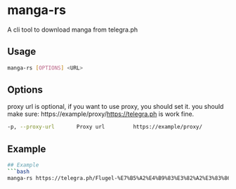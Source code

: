 # manga-rs

A cli tool to download manga from telegra.ph

## Usage

```bash
manga-rs [OPTIONS] <URL>
```

## Options

proxy url is optional, if you want to use proxy, you should set it.
you should make sure: https://example/proxy/https://telegra.ph is work fine.

```bash
-p, --proxy-url       Proxy url         https://example/proxy/
```

## Example

```bash
## Example
```bash
manga-rs https://telegra.ph/Flugel-%E7%B5%A2%E4%B9%83%E3%82%A2%E3%83%86%E3%83%B3%E3%82%B7%E3%83%A7%E3%83%B3-COMIC-BAVEL-2023%E5%B9%B43%E6%9C%88%E5%8F%B7-%E4%B8%AD%E5%9B%BD%E7%BF%BB%E8%A8%B3-DL%E7%89%88-02-05-2
```